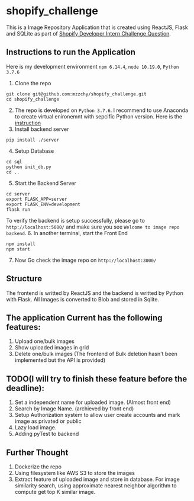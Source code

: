 # shopify_challenge
This is a Image Repository Application that is created using ReactJS, Flask and SQLite as part of [Shopify Developer Intern Challenge Question](https://docs.google.com/document/d/1eg3sJTOwtyFhDopKedRD6142CFkDfWp1QvRKXNTPIOc/edit#heading=h.n7bww7g70ipk).

## Instructions to run the Application
Here is my development environment
`npm 6.14.4`, `node 10.19.0`, `Python 3.7.6`

1. Clone the repo
```
git clone git@github.com:mzzchy/shopify_challenge.git
cd shopify_challenge
```
2. The repo is developed on `Python 3.7.6`. I recommend to use Anaconda to create virtual enironemnt with sepcific Python version. Here is the [instruction](https://www.digitalocean.com/community/tutorials/how-to-install-anaconda-on-ubuntu-18-04-quickstart)
3. Install backend server
```
pip install ./server
```
4. Setup Database
```
cd sql
python init_db.py
cd ..
```

5. Start the Backend Server
```
cd server
export FLASK_APP=server
export FLASK_ENV=development
flask run
``` 
To verify the backend is setup successfully, please go to `http://localhost:5000/` and make sure you see `Welcome to image repo backend`.
6. In another terminal, start the Front End
```
npm install 
npm start
```
7. Now Go check the image repo on `http://localhost:3000/`

## Structure
The frontend is writted by ReactJS and the backend is writted by Python with Flask. All Images is converted to Blob and stored in Sqlite. 


## The application Current has the following features:
1. Upload one/bulk images
2. Show uploaded images in grid
3. Delete one/bulk images (The frontend of Bulk deletion hasn't been implemented but the API is provided)

## TODO(I will try to finish these feature before the deadline):
1. Set a independent name for uploaded image. (Almost front end)
2. Search by Image Name. (archieved by front end)
3. Setup Authorization system to allow user create accounts and mark image as privated or public
4. Lazy load image.
5. Adding pyTest to backend 


## Further Thought
1. Dockerize the repo
2. Using filesystem like AWS S3 to store the images
3. Extract feature of uploaded image and store in database. For image similarity search, using approximate nearest neighbor algorithm to compute get top K similar image.